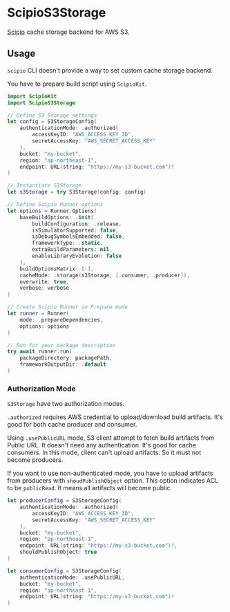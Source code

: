 # ScipioS3Storage

[Scipio](https://github.com/giginet/Scipio) cache storage backend for AWS S3.

## Usage

`scipio` CLI doesn't provide a way to set custom cache storage backend.

You have to prepare build script using `ScipioKit`.

```swift
import ScipioKit
import ScipioS3Storage

// Define S3 Storage settings
let config = S3StorageConfig(
    authenticationMode: .authorized(
        accessKeyID: "AWS_ACCESS_KEY_ID", 
        secretAccessKey: "AWS_SECRET_ACCESS_KEY"
    ),
    bucket: "my-bucket",
    region: "ap-northeast-1",
    endpoint: URL(string: "https://my-s3-bucket.com")!
)

// Instantiate S3Storage
let s3Storage = try S3Storage(config: config)

// Define Scipio Runner options
let options = Runner.Options(
    baseBuildOptions: .init(
        buildConfiguration: .release,
        isSimulatorSupported: false,
        isDebugSymbolsEmbedded: false,
        frameworkType: .static,
        extraBuildParameters: nil,
        enableLibraryEvolution: false
    ),
    buildOptionsMatrix: [:],
    cacheMode: .storage(s3Storage, [.consumer, .producer]),
    overwrite: true,
    verbose: verbose
)

// Create Scipio Runner in Prepare mode
let runner = Runner(
    mode: .prepareDependencies,
    options: options
)

// Run for your package description
try await runner.run(
    packageDirectory: packagePath,
    frameworkOutputDir: .default
)
```

### Authorization Mode

`S3Storage` have two authorization modes.

`.authorized` requires AWS credential to upload/download build artifacts. 
It's good for both cache producer and consumer.

Using `.usePublicURL` mode, S3 client attempt to fetch build artifacts from Public URL.
It doesn't need any authentication. It's good for cache consumers.
In this mode, client can't upload artifacts. So it must not become producers.

If you want to use non-authenticated mode, you have to upload artifacts from producers with `shoudPublishObject` option.
This option indicates ACL to be `publicRead`. It means all artifacts will become public.

```swift
let producerConfig = S3StorageConfig(
    authenticationMode: .authorized(
        accessKeyID: "AWS_ACCESS_KEY_ID", 
        secretAccessKey: "AWS_SECRET_ACCESS_KEY"
    ),
    bucket: "my-bucket",
    region: "ap-northeast-1",
    endpoint: URL(string: "https://my-s3-bucket.com")!,
    shouldPublishObject: true
)

let consumerConfig = S3StorageConfig(
    authenticationMode: .usePublicURL,
    bucket: "my-bucket",
    region: "ap-northeast-1",
    endpoint: URL(string: "https://my-s3-bucket.com")!
)
```
